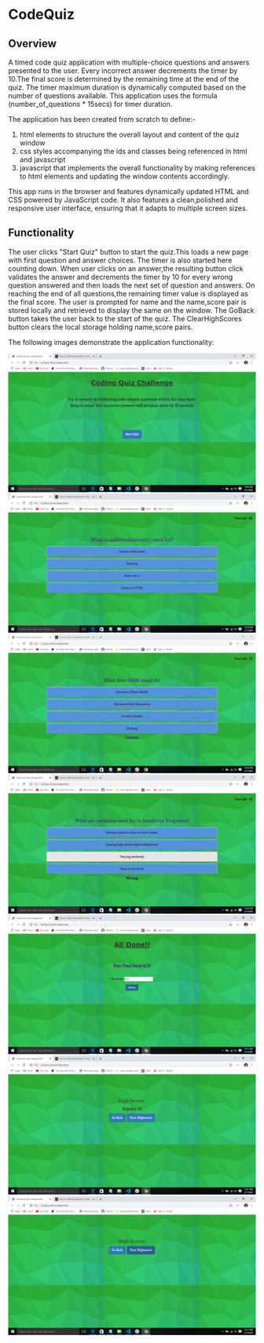 # CodeQuiz

## Overview 
A timed code quiz application with multiple-choice questions and answers presented to the user.
Every incorrect answer decrements the timer by 10.The final score is determined by the remaining time at 
the end of the quiz.
The timer maximum duration is dynamically computed based on the number of questions available.
This application uses the formula (number_of_questions * 15secs) for timer duration.

The application has been created from scratch to define:- 
1. html elements to structure the overall layout and content of the quiz window
2. css styles accompanying the ids and classes being referenced in html and javascript
3. javascript that implements the overall functionality by making references to html 
   elements and updating the window contents accordingly. 

This app runs in the browser and features dynamically updated HTML and CSS powered by JavaScript code. 
It also features a clean,polished 
and responsive user interface, ensuring that it adapts to multiple screen sizes.

## Functionality
The user clicks "Start Quiz" button to start the quiz.This loads a new page with first question and answer choices.
The timer is also started here counting down.
When user clicks on an answer,the resulting button click validates the answer and decrements the timer by 10 for
every wrong question answered and then loads the next set of question and answers.
On reaching the end of all questions,the remaining timer value is displayed as the final score.
The user is prompted for name and the name,score pair is stored locally and retrieved to display the same on the window.
The GoBack button takes the user back to the start of the quiz.
The ClearHighScores button clears the local storage holding name,score pairs.

The following images demonstrate the application functionality:

![Quiz Start](./Assets/Screenshot1.png)
![Begin Questions & Timer](./Assets/Screenshot2.png)
![Correct Answer](./Assets/Screenshot3.png)
![Wrong Answer](./Assets/Screenshot4.png)
![Quiz Ended with score](./Assets/Screenshot5.png)
![Score with name](./Assets/Screenshot6.png)
![GoBack & ClearHighScore buttons](./Assets/Screenshot7.png)

